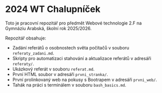 # 2024 WT Chalupníček

Toto je pracovní repozitář pro předmět Webové technologie 2.F na Gymnáziu Arabská, školní rok 2025/2026.

Repozitář obsahuje:
- Zadání referátů o osobnostech světa počítačů v souboru `referaty_zadani.md`.
- Skripty pro automatizaci stahování a aktualizace referátů v adresáři `referaty/`.
- Ukázkový referát v souboru `referat.md`.
- První HTML soubor v adresáři `prvni_stranka/`.
- První prolinkovaný web na pokusy s Bootrapem v adresáři `prvni_web/`.
- Tahák na práci s terminálem v souboru `bash_basics.md`.

